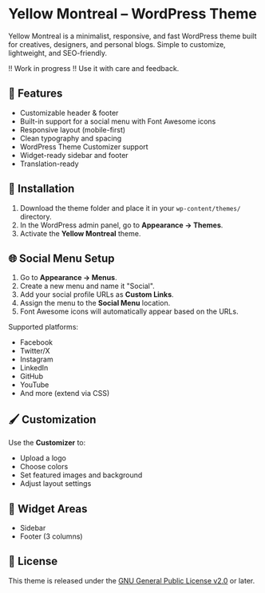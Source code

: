 # Yellow Montreal – WordPress Theme

Yellow Montreal is a minimalist, responsive, and fast WordPress theme built for creatives, designers, and personal blogs. Simple to customize, lightweight, and SEO-friendly.

 !! Work in progress !! Use it with care and feedback.
 
## 🔧 Features

- Customizable header & footer
- Built-in support for a social menu with Font Awesome icons
- Responsive layout (mobile-first)
- Clean typography and spacing
- WordPress Theme Customizer support
- Widget-ready sidebar and footer
- Translation-ready

## 🚀 Installation

1. Download the theme folder and place it in your `wp-content/themes/` directory.
2. In the WordPress admin panel, go to **Appearance → Themes**.
3. Activate the **Yellow Montreal** theme.

## 🌐 Social Menu Setup

1. Go to **Appearance → Menus**.
2. Create a new menu and name it "Social".
3. Add your social profile URLs as **Custom Links**.
4. Assign the menu to the **Social Menu** location.
5. Font Awesome icons will automatically appear based on the URLs.

Supported platforms:
- Facebook
- Twitter/X
- Instagram
- LinkedIn
- GitHub
- YouTube
- And more (extend via CSS)

## 🖌️ Customization

Use the **Customizer** to:
- Upload a logo
- Choose colors
- Set featured images and background
- Adjust layout settings

## 🧩 Widget Areas

- Sidebar
- Footer (3 columns)

## 📜 License

This theme is released under the [GNU General Public License v2.0](https://www.gnu.org/licenses/old-licenses/gpl-2.0.html) or later.